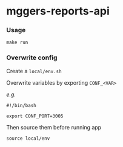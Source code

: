 # mggers-reports-api

### Usage

```
make run
```

### Overwrite config

Create a ``local/env.sh`` <br>

Overwrite variables by exporting ``CONF_<VAR>``

<i>e.g.</i>

```
#!/bin/bash

export CONF_PORT=3005
```

Then source them before running app

````source local/env````